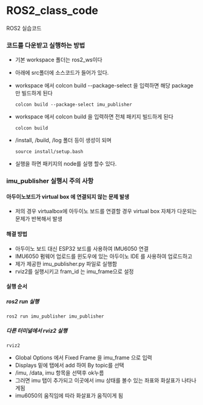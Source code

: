 # ROS2_class_code
ROS2 실습코드 

### 코드를 다운받고 실행하는 방법
- 기본 workspace 폴더는 ros2_ws이다
- 아래에 src폴더에 소스코드가 들어가 있다.
- workspace 에서 colcon build --package-select <package-name>을 입력하면 해당 package만 빌드하게 된다

      colcon build --package-select imu_publisher

- workspace 에서 colcon build 을 입력하면 전체 패키지 빌드하게 된다

      colcon build

- /install, /build, /log 폴더 등이 생성이 되며
  
      source install/setup.bash

 - 실행을 하면 패키지의 node를 실행 할수 있다.

### imu_publisher 실행시 주의 사항 
#### 아두이노보드가 virtual box 에 연결되지 않는 문제 발생
  - 저의 경우 virtualbox에 아두이노 보드를 연결할 경우 virtual box 자체가 다운되는 문제가 반복해서 발생

  #### 해결 방법 
  - 아두이노 보드 대신 ESP32 보드를 사용하여 IMU6050 연결
  - IMU6050 펌웨어 업로드를 윈도우에 있는 아두이노 IDE 를 사용하여 업로드하고
  - 제가 제공한 imu_publisher.py 파일로 실행함
  - rviz2를 실행시키고 fram_id 는 imu_frame으로 설정

  #### 실행 순서
   ##### ros2 run  실행
    ros2 run imu_publisher imu_publisher
    
   ##### 다른 터미널에서 rviz2 실행
    rviz2
  
   - Global Options 에서 Fixed Frame 을 imu_frame 으로 입력
   - Displays 밑에 탭에서 add  하여   By topic를 선택
   - /imu, /data, imu 항목을 선택후 ok누름
   - 그러면 imu 탭이 추가되고 이곳에서 imu 상태를 볼수 있는 좌표와 화살표가 나타나게됨
   - imu6050의 움직임에 따라 화살표가 움직이게 됨

    
